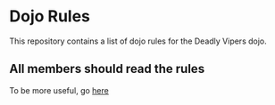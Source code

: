 Dojo Rules
==========

This repository contains a list of dojo rules for the Deadly Vipers dojo.

## All members should read the rules

To be more useful, go [here](https://github.com/deadlyvipers)




